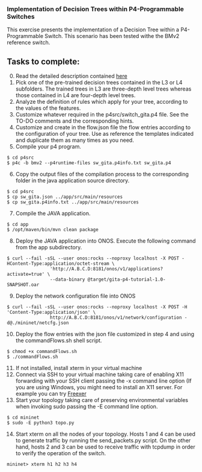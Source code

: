 ### Implementation of Decision Trees within P4-Programmable Switches

This exercise presents the implementation of a Decision Tree within a P4-Programmable Switch. This scenario has been tested withe the BMv2 reference switch.

## Tasks to complete:

0. Read the detailed description contained [here](https://github.com/grupogita/ONOSP4-tutorial/wiki/decision_trees_on_programmable_switches_v1)
1. Pick one of the pre-trained decision trees contained in the L3 or L4 subfolders. The trained trees in L3 are three-depth level trees whereas those contained in L4 are four-depth level trees.
2. Analyze the definition of rules which apply for your tree, according to the values of the features.
3. Customize whatever required in the p4src/switch_gita.p4 file. See the TO-DO comments and the corresponding hints.
4. Customize and create in the flow.json file the flow entries according to the configuration of your tree. Use as reference the templates indicated and duplicate them as many times as you need.
5. Compile your p4 program.
  
```
$ cd p4src
$ p4c -b bmv2 --p4runtime-files sw_gita.p4info.txt sw_gita.p4
```
6. Copy the output files of the compilation process to the corresponding folder in the java application source directory.
```
$ cd p4src
$ cp sw_gita.json ../app/src/main/resources
$ cp sw_gita.p4info.txt ../app/src/main/resources
```
 
7. Compile the JAVA application.
```
$ cd app
$ /opt/maven/bin/mvn clean package
```
8. Deploy the JAVA application into ONOS. Execute the following command from the app subdirectory.
```
$ curl --fail -sSL --user onos:rocks --noproxy localhost -X POST -HContent-Type:application/octet-stream \
                'http://A.B.C.D:8181/onos/v1/applications?activate=true' \
                --data-binary @target/gita-p4-tutorial-1.0-SNAPSHOT.oar
```
9. Deploy the network configuration file into ONOS

```
$ curl --fail -sSL --user onos:rocks --noproxy localhost -X POST -H 'Content-Type:application/json' \
                http://A.B.C.D:8181/onos/v1/network/configuration -d@./mininet/netcfg.json
```
10. Deploy the flow entries with the json file customized in step 4 and using the commandFlows.sh shell script.
```
$ chmod +x commandFlows.sh
$ ./commandFlows.sh
```
  
11. If not installed, install xterm in your virtual machine
12. Connect via SSH to your virtual machine taking care of enabling X11 forwarding with your SSH client passing the -x command line option (If you are using Windows, you might need to install an X11 server. For example you can try [Freexer](https://sourceforge.net/projects/freexer/)
13. Start your topology taking care of preserving environmental variables when invoking sudo passing the -E command line option.
```
$ cd mininet
$ sudo -E python3 topo.py
```
14. Start xterm on all the nodes of your topology. Hosts 1 and 4 can be used to generate traffic by running the send_packets.py script. On the other hand, hosts 2 and 3 can be used to receive traffic with tcpdump in order to verify the operation of the switch.
```
mininet> xterm h1 h2 h3 h4
```

